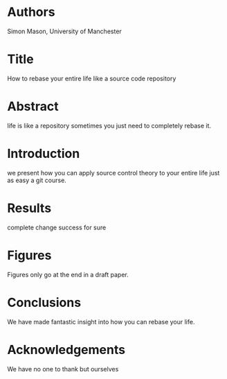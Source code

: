 # Authors
Simon Mason, University of Manchester

# Title
How to rebase your entire life like a source code repository

# Abstract
life is like a repository sometimes you just need to completely rebase it.

# Introduction
we present how you can apply source control theory to your entire life
just as easy a git course.

# Results
complete change success for sure 

# Figures 
Figures only go at the end in a draft paper.

# Conclusions
We have made fantastic insight into how you can rebase your life.

# Acknowledgements
We have no one to thank but ourselves